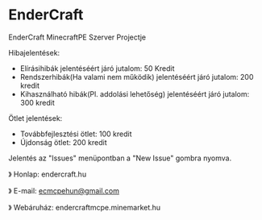 # EnderCraft
EnderCraft MinecraftPE Szerver Projectje

Hibajelentések:
 - Elírásihibák jelentéséért járó jutalom: 50 Kredit
 - Rendszerhibák(Ha valami nem működik) jelentéséért járó jutalom: 200 kredit
 - Kihasználható hibák(Pl. addolási lehetőség) jelentéséért járó jutalom: 300 kredit
 
Ötlet jelentések:
 - Továbbfejlesztési ötlet: 100 kredit
 - Újdonság ötlet: 200 kredit

Jelentés az "Issues" menüpontban a "New Issue" gombra nyomva.

》 Honlap: endercraft.hu

》 E-mail: ecmcpehun@gmail.com

》 Webáruház: endercraftmcpe.minemarket.hu
